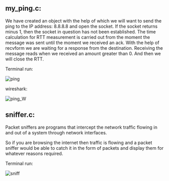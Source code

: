 
## my_ping.c:

We have created an object with the help of which we will want to send the ping to the IP address: 8.8.8.8 and open the socket.
If the socket returns minus 1, then the socket in question has not been established.
The time calculation for RTT measurement is carried out from the moment the message was sent until the moment we received an ack.
With the help of recvform we are waiting for a response from the destination.
Receiving the message reads when we received an amount greater than 0. And then we will close the RTT.

Terminal run:

![ping](https://user-images.githubusercontent.com/106338500/184533784-c28b020f-8436-459c-bb04-00ac55a34e7c.png)


wireshark:

![ping_W](https://user-images.githubusercontent.com/106338500/184533792-c769bf83-587f-463f-9f37-3075178abd51.png)


## sniffer.c:

Packet sniffers are programs that intercept the network traffic flowing in and out of a system through network interfaces.

So if you are browsing the internet then traffic is flowing and a packet sniffer would be able to catch it in the form of packets and display them for whatever reasons required.


Terminal run:

![sniff](https://user-images.githubusercontent.com/106338500/184533804-25ecf58a-fa77-409d-8bee-04d6864fb760.png)

